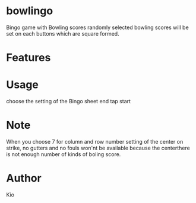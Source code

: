 # bowlingo
Bingo game with Bowling scores 
randomly selected bowling scores will be set on each buttons which are square formed.

 
# Features


 
# Usage
 choose the setting of the Bingo sheet end tap start
 
# Note

When you choose 7 for column and row number setting of the center on strike, no gutters and no fouls won'nt be available because
the centerthere is not enough number of kinds of boling score.  
 
# Author
 
Kio

 
